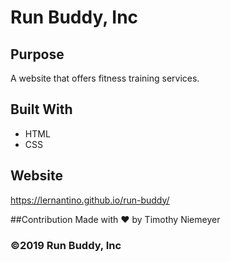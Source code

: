 # Run Buddy, Inc

## Purpose
A website that offers fitness training services.

## Built With
* HTML
* CSS

## Website
https://lernantino.github.io/run-buddy/

##Contribution
Made with ❤️ by Timothy Niemeyer

### ©️2019 Run Buddy, Inc

